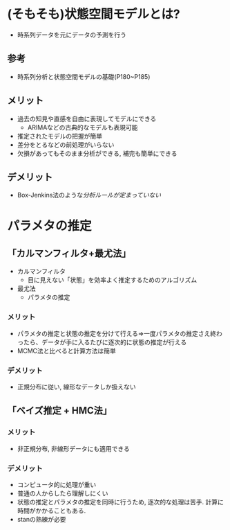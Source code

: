 # (そもそも)状態空間モデルとは?
- 時系列データを元にデータの予測を行う
## 参考
- 時系列分析と状態空間モデルの基礎(P180~P185)
## メリット
- 過去の知見や直感を自由に表現してモデルにできる
  - ARIMAなどの古典的なモデルも表現可能
- 推定されたモデルの把握が簡単
- 差分をとるなどの前処理がいらない
- 欠損があってもそのまま分析ができる, 補完も簡単にできる

## デメリット
- Box-Jenkins法のような*分析ルールが定まっていない*

# パラメタの推定
##  「カルマンフィルタ+最尤法」
- カルマンフィルタ
  - 目に見えない「状態」を効率よく推定するためのアルゴリズム
- 最尤法
  - パラメタの推定
### メリット
- パラメタの推定と状態の推定を分けて行える=>一度パラメタの推定さえ終わったら、データが手に入るたびに逐次的に状態の推定が行える
- MCMC法と比べると計算方法は簡単

### デメリット
- 正規分布に従い, 線形なデータしか扱えない

## 「ベイズ推定 + HMC法」
### メリット
- 非正規分布, 非線形データにも適用できる

### デメリット
- コンピュータ的に処理が重い
- 普通の人からしたら理解しにくい
- 状態の推定とパラメタの推定を同時に行うため, 逐次的な処理は苦手. 計算に時間がかかることもある.
- stanの熟練が必要

